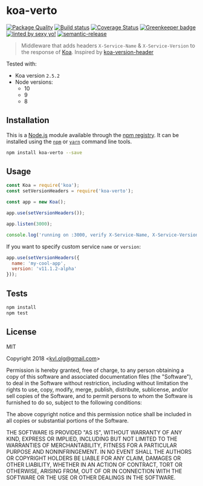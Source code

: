 # koa-verto

[![Package Quality][pq-image]][pq-link]
[![Build status][ci-image]][ci-url]
[![Coverage Status][coveralls-image]][coveralls-url]
[![Greenkeeper badge][greenkeeper-image]][greenkeeper-url]
[![linted by sexy yo!][sexy-image]][sexy-url]
[![semantic-release][semantic-image]][semantic-url]

> Middleware that adds headers `X-Service-Name` & `X-Service-Version` to the response of [Koa][koalink]. Inspired by [koa-version-header][koa-version-header-link]

Tested with:
- Koa version `2.5.2`
- Node versions:
  - 10
  - 9
  - 8

## Installation

This is a [Node.js][nodejslink] module available through the
[npm registry][npmlink]. It can be installed using the
[`npm`](https://docs.npmjs.com/getting-started/installing-npm-packages-locally)
or
[`yarn`][yarnlink]
command line tools.

```sh
npm install koa-verto --save
```

## Usage

```javascript
const Koa = require('koa');
const setVersionHeaders = require('koa-verto');

const app = new Koa();

app.use(setVersionHeaders());

app.listen(3000);

console.log('running on :3000, verify X-Service-Name, X-Service-Version headers')
```

If you want to specify custom service `name` or `version`:

```javascript
app.use(setVersionHeaders({
  name: 'my-cool-app',
  version: 'v11.1.2-alpha'
}));
```


## Tests

```sh
npm install
npm test
```

## License

MIT

Copyright 2018 &lt;kvl.olg@gmail.com&gt;

Permission is hereby granted, free of charge, to any person obtaining a copy of this software and associated documentation files (the "Software"), to deal in the Software without restriction, including without limitation the rights to use, copy, modify, merge, publish, distribute, sublicense, and/or sell copies of the Software, and to permit persons to whom the Software is furnished to do so, subject to the following conditions:

The above copyright notice and this permission notice shall be included in all copies or substantial portions of the Software.

THE SOFTWARE IS PROVIDED "AS IS", WITHOUT WARRANTY OF ANY KIND, EXPRESS OR IMPLIED, INCLUDING BUT NOT LIMITED TO THE WARRANTIES OF MERCHANTABILITY, FITNESS FOR A PARTICULAR PURPOSE AND NONINFRINGEMENT. IN NO EVENT SHALL THE AUTHORS OR COPYRIGHT HOLDERS BE LIABLE FOR ANY CLAIM, DAMAGES OR OTHER LIABILITY, WHETHER IN AN ACTION OF CONTRACT, TORT OR OTHERWISE, ARISING FROM, OUT OF OR IN CONNECTION WITH THE SOFTWARE OR THE USE OR OTHER DEALINGS IN THE SOFTWARE.


[koalink]:https://github.com/koajs/koa
[nodejslink]:https://nodejs.org/
[npmlink]:https://www.npmjs.com/
[yarnlink]:https://yarnpkg.com/en/
[npm-icon]:https://nodei.co/npm/koa-verto.png?downloads=true
[npm-url]:https://npmjs.org/package/koa-verto
[ci-image]:https://travis-ci.org/oleg-koval/koa-verto.svg?branch=master
[ci-url]:https://travis-ci.org/oleg-koval/koa-verto
[greenkeeper-image]:https://badges.greenkeeper.io/oleg-koval/koa-verto.svg
[greenkeeper-url]:https://greenkeeper.io/
[sexy-image]:https://img.shields.io/badge/linted%20by-sexy%20yo!-brightgreen.svg
[sexy-url]:https://github.com/markelog/eslint-config-sexy
[semantic-image]:https://img.shields.io/badge/%20%20%F0%9F%93%A6%F0%9F%9A%80-semantic--release-e10079.svg
[semantic-url]:https://github.com/semantic-release/semantic-release
[koa-version-header-link]:https://github.com/bahmutov/koa-version-header
[pq-image]:http://npm.packagequality.com/shield/koa-verto.svg
[pq-link]:http://packagequality.com/#?package=koa-verto
[coveralls-image]:https://coveralls.io/repos/github/oleg-koval/koa-verto/badge.svg?branch=master
[coveralls-url]:https://coveralls.io/github/oleg-koval/koa-verto?branch=add-code-coverage
